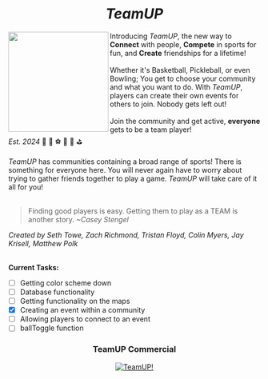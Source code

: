 <h1>
  <div align="center"> 
    <strong><em>TeamUP</em></strong>
  </div>
</h1>

<img align="left" width="200" height="200" padding-right="10px" src="https://github.com/stowe1/TeamUp/assets/104040875/78b0a835-e61c-4fa9-871a-f60175ea32c9"/>
<div align="left">Introducing <em>TeamUP</em>, the new way to <strong>Connect</strong> with people, <strong>Compete</strong> in sports for fun, and <strong>Create</strong> friendships for a lifetime!</div>
<br>
<div align="left">Whether it's Basketball, Pickleball, or even Bowling; You get to choose your community and what you want to do. With <em>TeamUP</em>, players can create their own events for others to join. Nobody gets left out!</div>
<br>
<div align="left">Join the community and get active, <strong>everyone</strong> gets to be a team player!</div>
<div align="left"><em>Est. 2024 </em> 🏀    🎾    ⚽   🏈   🥏   ⛳ </div>
<br>

<div align="left"><em>TeamUP</em> has communities containing a broad range of sports! There is something for everyone here. You will never again have to worry about trying to gather friends together to play a game. <em>TeamUP</em> will take care of it all for you!
<br>
<br>

> Finding good players is easy. Getting them to play as a TEAM is another story. <em>~Casey Stengel</em>


<em>Created by Seth Towe, Zach Richmond, Tristan Floyd, Colin Myers, Jay Krisell, Matthew Polk</em>
<br>
<br>

<strong>Current Tasks:</strong>
- [ ] Getting color scheme down
- [ ] Database functionality
- [ ] Getting functionality on the maps
- [x] Creating an event within a community
- [ ] Allowing players to connect to an event
- [ ] ballToggle function

<div align="center">
  
### TeamUP Commercial
[![TeamUP!](https://img.youtube.com/vi/DLt3suIMexI/0.jpg)](https://www.youtube.com/watch?v=DLt3suIMexI)
</div>

















